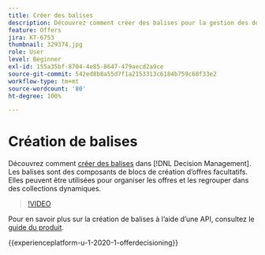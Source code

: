 ```yaml
---
title: Créer des balises
description: Découvrez comment créer des balises pour la gestion des décisions. Les balises sont des composants de blocs de création d’offres facultatifs.
feature: Offers
jira: KT-6753
thumbnail: 329374.jpg
role: User
level: Beginner
exl-id: 155a35bf-8704-4e85-8647-479aecd2a9ce
source-git-commit: 542ed8b8a55d7f1a2153313c6184b759c68f33e2
workflow-type: tm+mt
source-wordcount: '80'
ht-degree: 100%

---
```


# Création de balises

Découvrez comment [créer des balises](https://experienceleague.adobe.com/docs/journey-optimizer/using/offer-decisioniong/create-components/creating-tags.html?lang=fr) dans [!DNL Decision Management]. Les balises sont des composants de blocs de création d’offres facultatifs. Elles peuvent être utilisées pour organiser les offres et les regrouper dans des collections dynamiques.

>[!VIDEO](https://video.tv.adobe.com/v/329374?quality=12&learn=on)

Pour en savoir plus sur la création de balises à lʼaide dʼune API, consultez le [guide du produit](https://experienceleague.adobe.com/docs/journey-optimizer/using/offer-decisioniong/api-reference/offers-api/tags/create.html?lang=fr).

{{experienceplatform-u-1-2020-1-offerdecisioning}}
